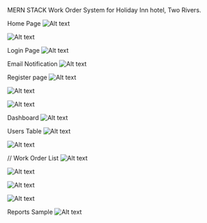 MERN STACK Work Order System for Holiday Inn hotel, Two Rivers.

Home Page
![Alt text](screenshots/home.png)

![Alt text](screenshots/home2.png)

Login Page
![Alt text](screenshots/login.png)

Email Notification
![Alt text](screenshots/notification.png)

Register page
![Alt text](screenshots/register1.png)

![Alt text](screenshots/register2.png)

![Alt text](screenshots/register3.png)

Dashboard
![Alt text](screenshots/dash1.png)

Users Table
![Alt text](screenshots/users1.png)

![Alt text](screenshots/users2.png)

// Work Order List
![Alt text](screenshots/tasks1.png)

![Alt text](screenshots/tasks2.png)

![Alt text](screenshots/status.png)

![Alt text](screenshots/status2.png)

Reports Sample
![Alt text](<screenshots/report sample.png>)